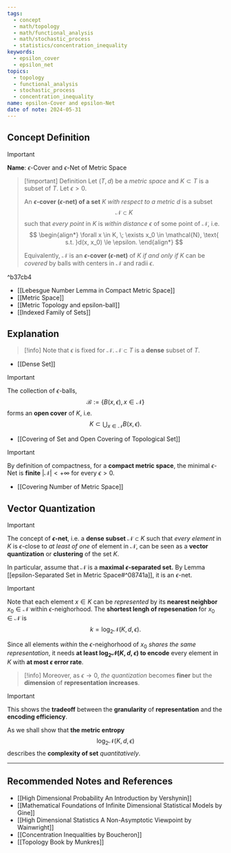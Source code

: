 ```yaml
---
tags:
  - concept
  - math/topology
  - math/functional_analysis
  - math/stochastic_process
  - statistics/concentration_inequality
keywords:
  - epsilon_cover
  - epsilon_net
topics:
  - topology
  - functional_analysis
  - stochastic_process
  - concentration_inequality
name: epsilon-Cover and epsilon-Net
date of note: 2024-05-31
---
```


## Concept Definition

>[!important]
>**Name**: $\epsilon$-Cover and $\epsilon$-Net of Metric Space

>[!important] Definition
>Let $(T, d)$ be a *metric space* and  $K \subset T$ is a subset of $T$. Let $\epsilon > 0$.  
>
>An **$\epsilon$-cover ($\epsilon$-net) of a set** $K$ *with respect to a metric* $d$ is a subset $$\mathcal{N} \subset K$$ such that *every point* in $K$ is *within distance* $\epsilon$ of some point of $\mathcal{N}$, i.e.
>$$
> \begin{align*}
> \forall x \in K, \; \exists x_0 \in \mathcal{N}, \text{ s.t. }d(x, x_0) \le \epsilon.
> \end{align*}
>$$  
>
>Equivalently, $\mathcal{N}$ is an **$\epsilon$-cover ($\epsilon$-net)** of $K$ *if and only if* $K$ can be *covered* by balls with centers in $\mathcal{N}$ and radii $\epsilon$.

^b37cb4

- [[Lebesgue Number Lemma in Compact Metric Space]]
- [[Metric Space]]
- [[Metric Topology and epsilon-ball]]
- [[Indexed Family of Sets]]

## Explanation

>[!info]
>Note that $\epsilon$ is fixed for $\mathcal{N}$. $\mathcal{N} \subset T$ is a **dense** subset of $T$.

- [[Dense Set]]

>[!important]
>The collection of $\epsilon$-balls, $$\mathscr{B} := \{ B(x, \epsilon), x\in \mathcal{N} \}$$ forms an **open cover** of $K$, i.e.
>$$
>K \subset \bigcup_{x\in \mathcal{N}}B(x, \epsilon).
>$$ 

- [[Covering of Set and Open Covering of Topological Set]]

>[!important]
>By definition of compactness, for a **compact metric space**, the minimal $\epsilon$-Net is **finite** $|\mathcal{N}| < +\infty$ for every $\epsilon >0$.

- [[Covering Number of Metric Space]]


## Vector Quantization

>[!important]
>The concept of **$\epsilon$-net**, i.e. a **dense subset** $\mathcal{N} \subset K$ such that *every element* in $K$ is $\epsilon$-close to *at least of one* of element in $\mathcal{N}$, can be seen as a **vector quantization** or **clustering** of the set $K$.  
>
>In particular, assume that $\mathcal{N}$ is a **maximal $\epsilon$-separated set.** By Lemma [[epsilon-Separated Set in Metric Space#^08741a]], it is an $\epsilon$-net. 

>[!important]
>Note that  each element $x \in K$ can be *represented* by its **nearest neighbor** $x_0 \in \mathcal{N}$ within $\epsilon$-neighorhood. The **shortest lengh of repesenation** for $x_0 \in \mathcal{N}$ is $$k =  \log_{2} \mathcal{N}(K, d, \epsilon).$$ 
>
>Since all elements *within* the $\epsilon$-neighorhood of $x_0$ *shares the same representation*, it needs **at least $\log_{2} \mathcal{N}(K, d, \epsilon)$ to encode** every element in $K$ with **at most $\epsilon$ error rate**.

>[!info]
> Moreover, as $\epsilon \to 0$, *the quantization* becomes **finer** but the **dimension** of **representation** **increases**. 

>[!important]
> This shows the **tradeoff** between the **granularity** of **representation** and the **encoding efficiency**. 
> 
> As we shall show that **the metric entropy** $$\log_{2} \mathcal{N}(K, d, \epsilon)$$ describes the **complexity of set** *quantitatively*.





-----------
##  Recommended Notes and References



- [[High Dimensional Probability An Introduction by Vershynin]]
- [[Mathematical Foundations of Infinite Dimensional Statistical Models by Gine]]
- [[High Dimensional Statistics A Non-Asymptotic Viewpoint by Wainwright]]
- [[Concentration Inequalities by Boucheron]]
- [[Topology Book by Munkres]]